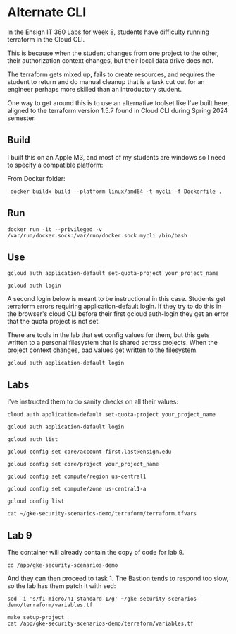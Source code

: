 # Alternate CLI

In the Ensign IT 360 Labs for week 8, students have difficulty running terraform in the Cloud CLI.

This is because when the student changes from one project to the other, their authorization context changes, but their local data drive does not. 

The terraform gets mixed up, fails to create resources, and requires the student to return and do manual cleanup that is a task cut out for an engineer perhaps more skilled than an introductory student.

One way to get around this is to use an alternative toolset like I've built here, aligned to the terraform version 1.5.7 found in Cloud CLI during Spring 2024 semester.

## Build

I built this on an Apple M3, and most of my students are windows so I need to specify a compatible platform:

From Docker folder:

```
 docker buildx build --platform linux/amd64 -t mycli -f Dockerfile .
```

## Run

```
docker run -it --privileged -v /var/run/docker.sock:/var/run/docker.sock mycli /bin/bash
```

## Use
```
gcloud auth application-default set-quota-project your_project_name

gcloud auth login
```

A second login below is meant to be instructional in this case. Students get terraform errors requiring application-default login.
If they try to do this in the browser's cloud CLI before their first gcloud auth-login they get an error that the quota project is not set. 

There are tools in the lab that set config values for them, but this gets written to a personal filesystem that is shared across projects. When the project context changes, bad values get written to the filesystem.  

```
gcloud auth application-default login
```
 
## Labs
I've instructed them to do sanity checks on all their values:

```
cloud auth application-default set-quota-project your_project_name

gcloud auth application-default login

gcloud auth list

gcloud config set core/account first.last@ensign.edu

gcloud config set core/project your_project_name

gcloud config set compute/region us-central1

gcloud config set compute/zone us-central1-a

gcloud config list

cat ~/gke-security-scenarios-demo/terraform/terraform.tfvars
```

## Lab 9

The container will already contain the copy of code for lab 9. 

```
cd /app/gke-security-scenarios-demo
```

And they can then proceed to task 1. 
The Bastion tends to respond too slow, so the lab has them patch it with sed:

```
sed -i 's/f1-micro/n1-standard-1/g' ~/gke-security-scenarios-demo/terraform/variables.tf
```
```
make setup-project
cat /app/gke-security-scenarios-demo/terraform/variables.tf
```
